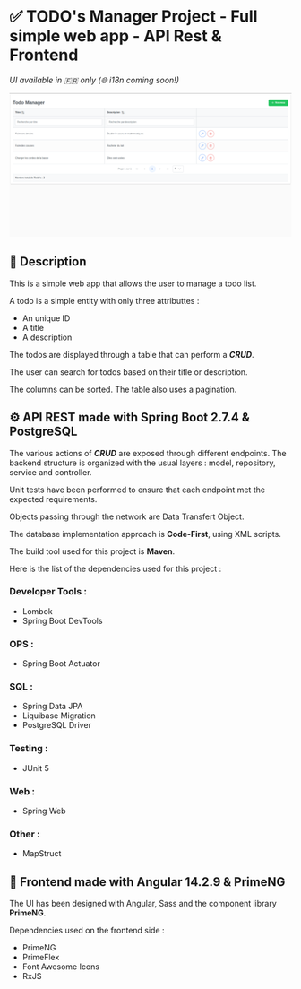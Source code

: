 # :white_check_mark: TODO's Manager Project - Full simple web app - API Rest & Frontend

*UI available in :fr: only (:globe_with_meridians: i18n coming soon!)*

![screenshot](screenshot.png "Preview")

## :memo: Description

This is a simple web app that allows the user to manage a todo list. 

A todo is a simple entity with only three attributtes :

* An unique ID
* A title
* A description

The todos are displayed through a table that can perform a _**CRUD**_.

The user can search for todos based on their title or description.

The columns can be sorted. The table also uses a pagination.

## :gear: API REST made with Spring Boot 2.7.4 & PostgreSQL

The various actions of _**CRUD**_ are exposed through different endpoints. The backend structure is organized with the usual layers : model, repository, service and controller.

Unit tests have been performed to ensure that each endpoint met the expected requirements.

Objects passing through the network are Data Transfert Object.

The database implementation approach is **Code-First**, using XML scripts.

The build tool used for this project is **Maven**.

Here is the list of the dependencies used for this project :

### Developer Tools :

* Lombok
* Spring Boot DevTools

### OPS :

* Spring Boot Actuator

### SQL :

* Spring Data JPA
* Liquibase Migration
* PostgreSQL Driver

### Testing :

* JUnit 5

### Web :

* Spring Web

### Other :

* MapStruct

## :art: Frontend made with Angular 14.2.9 & PrimeNG

The UI has been designed with Angular, Sass and the component library **PrimeNG**.

Dependencies used on the frontend side :

* PrimeNG
* PrimeFlex
* Font Awesome Icons
* RxJS
